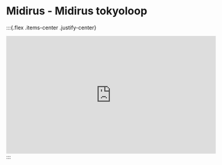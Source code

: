 # Midirus - Midirus tokyoloop




:::{.flex .items-center .justify-center}
<iframe width="560" height="315" src="https://www.youtube.com/embed/JvMtczWhf2Y" title="YouTube video player" frameborder="0" allow="accelerometer; autoplay; clipboard-write; encrypted-media; gyroscope; picture-in-picture" allowfullscreen></iframe>
:::
